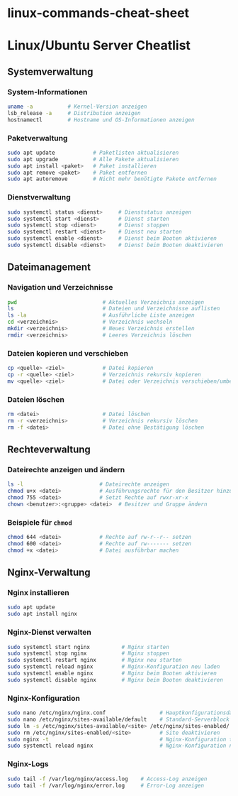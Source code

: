 # linux-commands-cheat-sheet


# Linux/Ubuntu Server Cheatlist

## Systemverwaltung

### System-Informationen
```bash
uname -a           # Kernel-Version anzeigen
lsb_release -a     # Distribution anzeigen
hostnamectl        # Hostname und OS-Informationen anzeigen
```

### Paketverwaltung
```bash
sudo apt update            # Paketlisten aktualisieren
sudo apt upgrade           # Alle Pakete aktualisieren
sudo apt install <paket>   # Paket installieren
sudo apt remove <paket>    # Paket entfernen
sudo apt autoremove        # Nicht mehr benötigte Pakete entfernen
```

### Dienstverwaltung
```bash
sudo systemctl status <dienst>     # Dienststatus anzeigen
sudo systemctl start <dienst>      # Dienst starten
sudo systemctl stop <dienst>       # Dienst stoppen
sudo systemctl restart <dienst>    # Dienst neu starten
sudo systemctl enable <dienst>     # Dienst beim Booten aktivieren
sudo systemctl disable <dienst>    # Dienst beim Booten deaktivieren
```

## Dateimanagement

### Navigation und Verzeichnisse
```bash
pwd                           # Aktuelles Verzeichnis anzeigen
ls                            # Dateien und Verzeichnisse auflisten
ls -la                        # Ausführliche Liste anzeigen
cd <verzeichnis>              # Verzeichnis wechseln
mkdir <verzeichnis>           # Neues Verzeichnis erstellen
rmdir <verzeichnis>           # Leeres Verzeichnis löschen
```

### Dateien kopieren und verschieben
```bash
cp <quelle> <ziel>            # Datei kopieren
cp -r <quelle> <ziel>         # Verzeichnis rekursiv kopieren
mv <quelle> <ziel>            # Datei oder Verzeichnis verschieben/umbenennen
```

### Dateien löschen
```bash
rm <datei>                    # Datei löschen
rm -r <verzeichnis>           # Verzeichnis rekursiv löschen
rm -f <datei>                 # Datei ohne Bestätigung löschen
```

## Rechteverwaltung

### Dateirechte anzeigen und ändern
```bash
ls -l                        # Dateirechte anzeigen
chmod u+x <datei>            # Ausführungsrechte für den Besitzer hinzufügen
chmod 755 <datei>            # Setzt Rechte auf rwxr-xr-x
chown <benutzer>:<gruppe> <datei>  # Besitzer und Gruppe ändern
```

### Beispiele für `chmod`
```bash
chmod 644 <datei>            # Rechte auf rw-r--r-- setzen
chmod 600 <datei>            # Rechte auf rw------- setzen
chmod +x <datei>             # Datei ausführbar machen
```

## Nginx-Verwaltung

### Nginx installieren
```bash
sudo apt update
sudo apt install nginx
```

### Nginx-Dienst verwalten
```bash
sudo systemctl start nginx          # Nginx starten
sudo systemctl stop nginx           # Nginx stoppen
sudo systemctl restart nginx        # Nginx neu starten
sudo systemctl reload nginx         # Nginx-Konfiguration neu laden
sudo systemctl enable nginx         # Nginx beim Booten aktivieren
sudo systemctl disable nginx        # Nginx beim Booten deaktivieren
```

### Nginx-Konfiguration
```bash
sudo nano /etc/nginx/nginx.conf                 # Hauptkonfigurationsdatei bearbeiten
sudo nano /etc/nginx/sites-available/default    # Standard-Serverblock bearbeiten
sudo ln -s /etc/nginx/sites-available/<site> /etc/nginx/sites-enabled/    # Site aktivieren
sudo rm /etc/nginx/sites-enabled/<site>         # Site deaktivieren
sudo nginx -t                                   # Nginx-Konfiguration testen
sudo systemctl reload nginx                     # Nginx-Konfiguration neu laden
```

### Nginx-Logs
```bash
sudo tail -f /var/log/nginx/access.log    # Access-Log anzeigen
sudo tail -f /var/log/nginx/error.log     # Error-Log anzeigen
```
